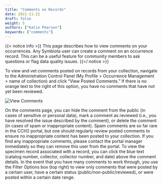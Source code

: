 ```yaml
---
title: "Comments on Records"
date: 2021-11-22
draft: false
weight: 5
authors: ["Katie Pearson"]
keywords: ["comments"]
---
```


{{< notice info >}}
  This page describes how to view comments on your occurrences. Any Symbiota user can create a comment on an occurrence record. This can be a useful feature for community members to ask questions or flag data quality issues.
{{</ notice >}}

To view and vet comments posted on records from your collection, navigate to the Administration Control Panel (My Profile > Occurrence Management > name of collection) and click “View Posted Comments.” If there is no orange text to the right of this option, you have no comments that have not yet been reviewed.

![View Comments](/symbiota-docs/images/examplecomments.png)

On the comments page, you can hide the comment from the public (in cases of sensitive or personal data), mark a comment as reviewed (i.e., you have resolved the issue described by the comment), or delete the comment (in cases of spam or inappropriate content). Spam comments are so far rare in the CCH2 portal, but one should regularly review posted comments to ensure no inappropriate content has been posted to your collection. If you find any inappropriate comments, please contact the portal manager immediately so they can remove this user from the portal. To view the specimen record associated with a record, you can click the blue text (catalog number, collector, collector number, and date) above the comment details.
In the event that you have many comments to work through, you use the Filter Options box (top right) to view only comments that were posted by a certain user, have a certain status (public/non-public/reviewed), or were posted within a certain date range.
